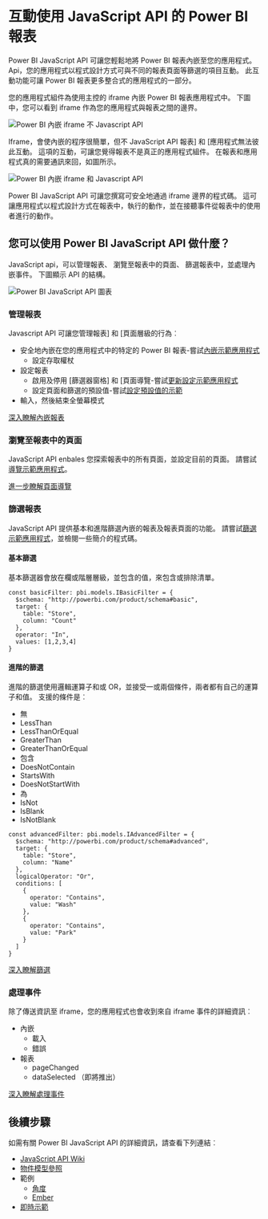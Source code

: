 <properties
   pageTitle="與使用 JavaScript API 報表互動 |Microsoft Azure"
   description="Power BI 內嵌、 互動使用 JavaScript API 報表"
   services="power-bi-embedded"
   documentationCenter=""
   authors="guyinacube"
   manager="erikre"
   editor=""
   tags=""/>
<tags
   ms.service="power-bi-embedded"
   ms.devlang="NA"
   ms.topic="hero-article"
   ms.tgt_pltfrm="NA"
   ms.workload="powerbi"
   ms.date="10/04/2016"
   ms.author="asaxton"/>

# <a name="interact-with-power-bi-reports-using-the-javascript-api"></a>互動使用 JavaScript API 的 Power BI 報表

Power BI JavaScript API 可讓您輕鬆地將 Power BI 報表內嵌至您的應用程式。 Api，您的應用程式以程式設計方式可與不同的報表頁面等篩選的項目互動。 此互動功能可讓 Power BI 報表更多整合式的應用程式的一部分。

您的應用程式組件為使用主控的 iframe 內嵌 Power BI 報表應用程式中。 下圖中，您可以看到 iframe 作為您的應用程式與報表之間的邊界。 

![Power BI 內嵌 iframe 不 Javascript API](media\powerbi-embedded-interact-with-reports\powerbi-embedded-interact-report-1.png)

Iframe，會使內嵌的程序很簡單，但不 JavaScript API 報表] 和 [應用程式無法彼此互動。 這項的互動，可讓您覺得報表不是真正的應用程式組件。 在報表和應用程式真的需要通訊來回，如圖所示。

![Power BI 內嵌 iframe 和 Javascript API](media\powerbi-embedded-interact-with-reports\powerbi-embedded-interact-report-2.png)

Power BI JavaScript API 可讓您撰寫可安全地通過 iframe 邊界的程式碼。 這可讓應用程式以程式設計方式在報表中，執行的動作，並在接聽事件從報表中的使用者進行的動作。

## <a name="what-can-you-do-with-the-power-bi-javascript-api"></a>您可以使用 Power BI JavaScript API 做什麼？
JavaScript api，可以管理報表、 瀏覽至報表中的頁面、 篩選報表中，並處理內嵌事件。 下圖顯示 API 的結構。

![Power BI JavaScript API 圖表](media\powerbi-embedded-interact-with-reports\powerbi-embedded-interact-report-3.png)


### <a name="manage-reports"></a>管理報表
Javascript API 可讓您管理報表] 和 [頁面層級的行為︰

- 安全地內嵌在您的應用程式中的特定的 Power BI 報表-嘗試[內嵌示範應用程式](http://azure-samples.github.io/powerbi-angular-client/#/scenario1)
  - 設定存取權杖
- 設定報表
  - 啟用及停用 [篩選器窗格] 和 [頁面導覽-嘗試[更新設定示範應用程式](http://azure-samples.github.io/powerbi-angular-client/#/scenario6)
  - 設定頁面和篩選的預設值-嘗試[設定預設值的示範](http://azure-samples.github.io/powerbi-angular-client/#/scenario5)
- 輸入，然後結束全螢幕模式

[深入瞭解內嵌報表](https://github.com/Microsoft/PowerBI-JavaScript/wiki/Embedding-Basics)


### <a name="navigate-to-pages-in-a-report"></a>瀏覽至報表中的頁面
JavaScript API enbales 您探索報表中的所有頁面，並設定目前的頁面。 請嘗試[導覽示範應用程式](http://azure-samples.github.io/powerbi-angular-client/#/scenario3)。

[進一步瞭解頁面導覽](https://github.com/Microsoft/PowerBI-JavaScript/wiki/Page-Navigation)

### <a name="filter-a-report"></a>篩選報表
JavaScript API 提供基本和進階篩選內嵌的報表及報表頁面的功能。 請嘗試[篩選示範應用程式](http://azure-samples.github.io/powerbi-angular-client/#/scenario4)，並檢閱一些簡介的程式碼。  


#### <a name="basic-filters"></a>基本篩選
基本篩選器會放在欄或階層層級，並包含的值，來包含或排除清單。

```
const basicFilter: pbi.models.IBasicFilter = {
  $schema: "http://powerbi.com/product/schema#basic",
  target: {
    table: "Store",
    column: "Count"
  },
  operator: "In",
  values: [1,2,3,4]
}
```


#### <a name="advanced-filters"></a>進階的篩選
進階的篩選使用邏輯運算子和或 OR，並接受一或兩個條件，兩者都有自己的運算子和值。 支援的條件是︰

- 無
- LessThan
- LessThanOrEqual
- GreaterThan
- GreaterThanOrEqual
- 包含
- DoesNotContain
- StartsWith
- DoesNotStartWith
- 為
- IsNot
- IsBlank
- IsNotBlank

```
const advancedFilter: pbi.models.IAdvancedFilter = {
  $schema: "http://powerbi.com/product/schema#advanced",
  target: {
    table: "Store",
    column: "Name"
  },
  logicalOperator: "Or",
  conditions: [
    {
      operator: "Contains",
      value: "Wash"
    },
    {
      operator: "Contains",
      value: "Park"
    }
  ]
}
```
[深入瞭解篩選](https://github.com/Microsoft/PowerBI-JavaScript/wiki/Filters)


### <a name="handling-events"></a>處理事件
除了傳送資訊至 iframe，您的應用程式也會收到來自 iframe 事件的詳細資訊︰

- 內嵌
  - 載入
  - 錯誤
- 報表
  - pageChanged
  - dataSelected （即將推出）

[深入瞭解處理事件](https://github.com/Microsoft/PowerBI-JavaScript/wiki/Handling-Events)


## <a name="next-steps"></a>後續步驟
如需有關 Power BI JavaScript API 的詳細資訊，請查看下列連結︰

- [JavaScript API Wiki](https://github.com/Microsoft/PowerBI-JavaScript/wiki)
- [物件模型參照](https://microsoft.github.io/powerbi-models/modules/_models_.html)
- 範例
  - [角度](http://azure-samples.github.io/powerbi-angular-client)
  - [Ember](https://github.com/Microsoft/powerbi-ember)
- [即時示範](https://microsoft.github.io/PowerBI-JavaScript/demo/)
